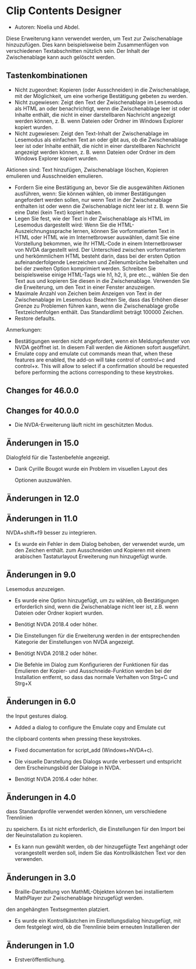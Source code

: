 # Clip Contents Designer #

*	Autoren: Noelia und Abdel.

Diese Erweiterung kann verwendet werden, um Text zur Zwischenablage
hinzuzufügen. Dies kann beispielsweise beim Zusammenfügen von verschiedenen
Textabschnitten nützlich sein. Der Inhalt der Zwischenablage kann auch
gelöscht werden.

## Tastenkombinationen ##

*	Nicht zugeordnet: Kopieren (oder Ausschneiden) in die Zwischenablage, mit
  der Möglichkeit, um eine vorherige Bestätigung gebeten zu werden.
*	Nicht zugewiesen: Zeigt den Text der Zwischenablage im Lesemodus als HTML
  an oder benachrichtigt, wenn die Zwischenablage leer ist oder Inhalte
  enthält, die nicht in einer darstellbaren Nachricht angezeigt werden
  können, z. B. wenn Dateien oder Ordner im Windows Explorer kopiert wurden.
*	Nicht zugewiesen: Zeigt den Text-Inhalt der Zwischenablage im Lesemodus
  als einfachen Text an oder gibt aus, ob die Zwischenablage leer ist oder
  Inhalte enthält, die nicht in einer darstellbaren Nachricht angezeigt
  werden können, z. B. wenn Dateien oder Ordner im dem Windows Explorer
  kopiert wurden.

  Aktionen sind: Text hinzufügen, Zwischenablage löschen, Kopieren emulieren
  und Ausschneiden emulieren.



* Fordern Sie eine Bestätigung an, bevor Sie die ausgewählten Aktionen
  ausführen, wenn: Sie können wählen, ob immer Bestätigungen angefordert
  werden sollen, nur wenn Text in der Zwischenablage enthalten ist oder wenn
  die Zwischenablage nicht leer ist z. B. wenn Sie eine Datei (kein Text)
  kopiert haben.
* Legen Sie fest, wie der Text in der Zwischenablage als HTML im Lesemodus
  dargestellt wird: Wenn Sie die HTML-Auszeichnungssprache lernen, können
  Sie vorformatierten Text in HTML oder HTML wie im Internetbrowser
  auswählen, damit Sie eine Vorstellung bekommen, wie Ihr HTML-Code in einem
  Internetbrowser von NVDA dargestellt wird. Der Unterschied zwischen
  vorformatiertem und herkömmlichem HTML besteht darin, dass bei der ersten
  Option aufeinanderfolgende Leerzeichen und Zeilenumbrüche beibehalten und
  bei der zweiten Option komprimiert werden. Schreiben Sie beispielsweise
  einige HTML-Tags wie h1, h2, li, pre etc.., wählen Sie den Text aus und
  kopieren Sie diesen in die Zwischenablage. Verwenden Sie die Erweiterung,
  um den Text in einer Fenster anzuzeigen.
* Maximale Anzahl von Zeichen beim Anzeigen von Text in der Zwischenablage
  im Lesemodus: Beachten Sie, dass das Erhöhen dieser Grenze zu Problemen
  führen kann, wenn die Zwischenablage große Textzeichenfolgen enthält. Das
  Standardlimit beträgt 100000 Zeichen.
* Restore defaults.

Anmerkungen:

*	Bestätigungen werden nicht angefordert, wenn ein Meldungsfenster von NVDA
  geöffnet ist. In diesem Fall werden die Aktionen sofort ausgeführt.
*	Emulate copy and emulate cut commands mean that, when these features are
  enabled, the add-on will take control of control+c and control+x. This
  will allow to select if a confirmation should be requested before
  performing the actions corresponding to these keystrokes.

## Changes for 46.0.0

## Changes for 40.0.0

* Die NVDA-Erweiterung läuft nicht im geschützten Modus.

## Änderungen in 15.0

  Dialogfeld für die Tastenbefehle angezeigt.

* Dank Cyrille Bougot wurde ein Problem im visuellen Layout des

  Optionen auszuwählen.

## Änderungen in 12.0
## Änderungen in 11.0
  NVDA+shift+f9  besser zu integrieren.


* Es wurde ein Fehler in dem Dialog behoben, der verwendet wurde, um den
  Zeichen enthält.
  zum Ausschneiden und Kopieren mit einem arabischen Tastaturlayout
  Erweiterung nun hinzugefügt wurde.

## Änderungen in 9.0

  Lesemodus anzuzeigen.

* Es wurde eine Option hinzugefügt, um zu wählen, ob Bestätigungen
  erforderlich sind, wenn die Zwischenablage nicht leer ist, z.B. wenn
  Dateien oder Ordner kopiert wurden.
* Benötigt NVDA 2018.4 oder höher.

* Die Einstellungen für die Erweiterung werden in der entsprechenden
  Kategorie der Einstellungen von NVDA angezeigt.
* Benötigt NVDA 2018.2 oder höher.

* Die Befehle im Dialog zum Konfigurieren der Funktionen für das Emulieren
  der Kopier- und Ausschneide-Funktion  werden bei der Installation
  entfernt, so dass das normale Verhalten von Strg+C und Strg+X

## Änderungen in 6.0

  the Input gestures dialog.
*	Added a dialog to configure the Emulate copy and Emulate cut

  the clipboard contents when pressing these keystrokes.

*	Fixed documentation for script_add (Windows+NVDA+c).
*	Die visuelle Darstellung des Dialogs wurde verbessert und entspricht dem
  Erscheinungsbild der Dialoge in NVDA.

*	Benötigt NVDA 2016.4 oder höher.

## Änderungen in 4.0 ##

  dass Standardprofile verwendet werden können, um verschiedene Trennlinien

  zu speichern. Es ist nicht erforderlich, die Einstellungen für den Import
  bei der Neuinstallation zu kopieren.

*	Es kann nun gewählt werden, ob der hinzugefügte Text angehängt oder
  vorangestellt werden soll, indem Sie das Kontrollkästchen Text vor den
  verwenden.

## Änderungen in 3.0 ##

*	Braille-Darstellung von MathML-Objekten können bei installiertem
  MathPlayer zur Zwischenablage hinzugefügt werden.

  den angehängten Textsegmenten platziert.

*	Es wurde ein Kontrollkästchen im Einstellungsdialog hinzugefügt, mit dem
  festgelegt wird, ob die Trennlinie beim erneuten Installieren der


## Änderungen in 1.0 ##

*	Erstveröffentlichung.
